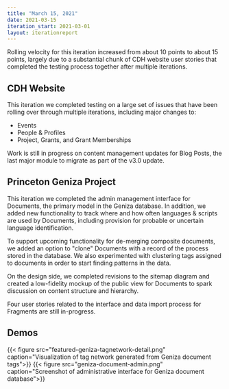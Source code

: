 ```yaml
---
title: "March 15, 2021"
date: 2021-03-15
iteration_start: 2021-03-01
layout: iterationreport
---
```


Rolling velocity for this iteration increased from about 10 points to about 15 points, largely due to a substantial chunk of CDH website user stories that completed the testing process together after multiple iterations.

## CDH Website
This iteration we completed testing on a large set of issues that have been rolling over through multiple iterations, including major changes to:
- Events
- People & Profiles
- Project, Grants, and Grant Memberships

Work is still in progress on content management updates for Blog Posts, the last major module to migrate as part of the v3.0 update.

## Princeton Geniza Project
This iteration we completed the admin management interface for Documents, the primary model in the Geniza database. In addition, we added new functionality to track where and how often languages & scripts are used by Documents, including provision for probable or uncertain language identification.

To support upcoming functionality for de-merging composite documents, we added an option to "clone" Documents with a record of the process stored in the database. We also experimented with clustering tags assigned to documents in order to start finding patterns in the data.

On the design side, we completed revisions to the sitemap diagram and created a low-fidelity mockup of the public view for Documents to spark discussion on content structure and hierarchy.

Four user stories related to the interface and data import process for Fragments are still in-progress.

## Demos
{{< figure src="featured-geniza-tagnetwork-detail.png" caption="Visualization of tag network generated from Geniza document tags">}}
{{< figure src="geniza-document-admin.png" caption="Screenshot of administrative interface for Geniza document database">}}
